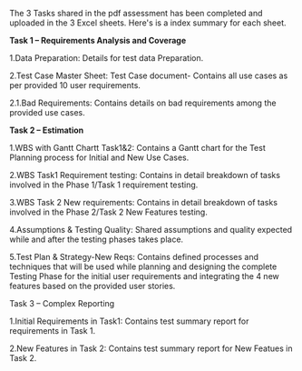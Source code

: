 The 3 Tasks shared in the pdf assessment has been completed and uploaded in the 3 Excel sheets. Here's is a index summary for each sheet.

**Task 1 – Requirements Analysis and Coverage**

1.Data Preparation: Details for test data Preparation.

2.Test Case Master Sheet: Test Case document- Contains all use cases as per provided 10 user requirements.

2.1.Bad Requirements: Contains details on bad requirements among the provided use cases.

**Task 2 – Estimation**

1.WBS with Gantt Chartt Task1&2: Contains a Gantt chart for the Test Planning process for Initial and New Use Cases.

2.WBS Task1 Requirement testing: Contains in detail breakdown of tasks involved in the Phase 1/Task 1 requirement testing.

3.WBS Task 2 New requirements: Contains in detail breakdown of tasks involved in the Phase 2/Task 2 New Features testing.

4.Assumptions & Testing Quality: Shared assumptions and quality expected while and after the testing phases takes place.

5.Test Plan & Strategy-New Reqs: Contains defined processes and techniques that will be used while planning and designing the complete Testing Phase for the initial user requirements and integrating the 4 new features based on the provided user stories.

Task 3 – Complex Reporting

1.Initial Requirements in Task1: Contains test summary report for requirements in Task 1.

2.New Features in Task 2: Contains test summary report for New Featues in Task 2.
